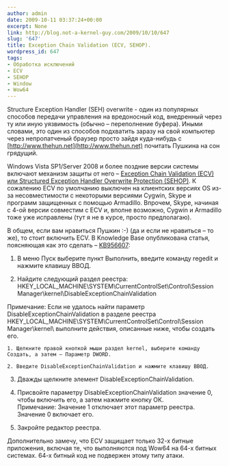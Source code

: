 ```yaml
---
author: admin
date: 2009-10-11 03:37:24+00:00
excerpt: None
link: http://blog.not-a-kernel-guy.com/2009/10/10/647
slug: '647'
title: Exception Chain Validation (ECV, SEHOP).
wordpress_id: 647
tags:
- Обработка исключений
- ECV
- SEHOP
- Window
- Wow64
---
```


Structure Exception Handler (SEH) overwrite - один из популярных способов передачи управления на вредоносный код, внедренный через ту или иную уязвимость (обычно – переполнение буфера). Иными словами, это один из способов подхватить заразу на свой компьютер через непропатченый браузер просто зайдя куда-нибудь с [http://www.thehun.net](http://www.thehun.net) почитать Пушкина на сон грядущий.

Windows Vista SP1/Server 2008 и более поздние версии системы включают механизм защиты от него – [Exception Chain Validation (ECV) или Structured Exception Handler Overwrite Protection (SEHOP)](http://blogs.technet.com/srd/archive/2009/02/02/preventing-the-exploitation-of-seh-overwrites-with-sehop.aspx). К сожалению ECV по умолчанию выключен на клиентских версиях OS из-за несовместимости с некоторыми версиями Cygwin, Skype и программ защищенных с помощью Armadillo. Впрочем, Skype, начиная с 4-ой версии совместим с ECV и, вполне возможно, Cygwin и Armadillo тоже уже исправлены (тут я не в курсе, просто предполагаю).

В общем, если вам нравиться Пушкин :-) (да и если не нравиться – то же), то стоит включить ECV. В Knowledge Base опубликована статья, поясняющая как это сделать – [KB956607](http://support.microsoft.com/?scid=kb%3Bru%3B956607&x=21&y=17):

  1. В меню Пуск выберите пункт Выполнить, введите команду regedit и нажмите клавишу ВВОД.

  2. Найдите следующий раздел реестра: HKEY_LOCAL_MACHINE\SYSTEM\CurrentControlSet\Control\Session Manager\kernel\DisableExceptionChainValidation  

Примечание: Если не удалось найти параметр DisableExceptionChainValidation в разделе реестра HKEY_LOCAL_MACHINE\SYSTEM\CurrentControlSet\Control\Session Manager\kernel\ выполните действия, описанные ниже, чтобы создать его.

    1. Щелкните правой кнопкой мыши раздел kernel, выберите команду Создать, а затем — Параметр DWORD.

    2. Введите DisableExceptionChainValidation и нажмите клавишу ВВОД.

  3. Дважды щелкните элемент DisableExceptionChainValidation.

  4. Присвойте параметру DisableExceptionChainValidation значение 0, чтобы включить его, а затем нажмите кнопку ОК.  
Примечание: Значение 1 отключает этот параметр реестра. Значение 0 включает его.

  5. Закройте редактор реестра.

Дополнительно замечу, что ECV защищает только 32-х битные приложения, включая те, что выполняются под Wow64 на 64-х битных системах. 64-х битный код не подвержен этому типу атаки.
